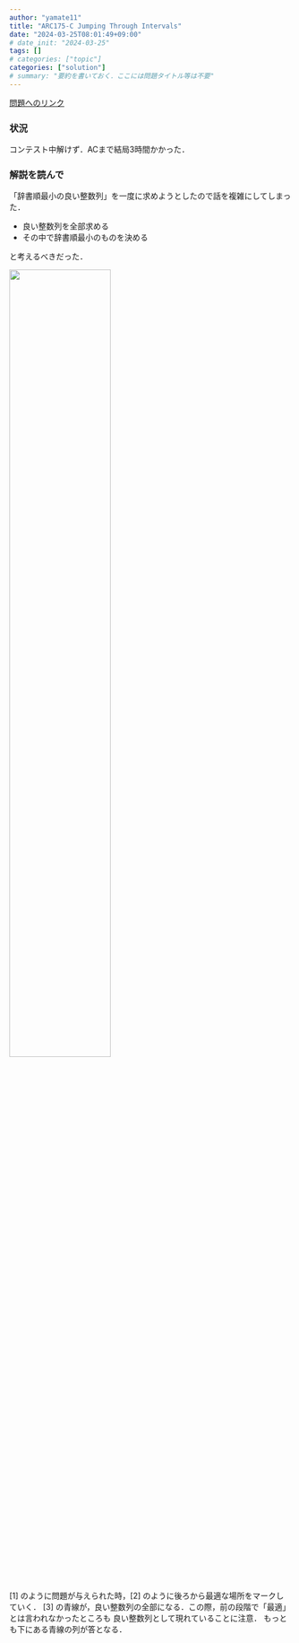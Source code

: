 ```yaml
---
author: "yamate11"
title: "ARC175-C Jumping Through Intervals"
date: "2024-03-25T08:01:49+09:00"
# date_init: "2024-03-25"
tags: []
# categories: ["topic"]
categories: ["solution"]
# summary: "要約を書いておく．ここには問題タイトル等は不要" 
---
```


[問題へのリンク](https://atcoder.jp/contests/arc175/tasks/arc175_c)

### 状況

コンテスト中解けず．ACまで結局3時間かかった．

### 解説を読んで

「辞書順最小の良い整数列」を一度に求めようとしたので話を複雑にしてしまった．

* 良い整数列を全部求める
* その中で辞書順最小のものを決める

と考えるべきだった．

<img src="fig1.jpg" width="60%">

[1] のように問題が与えられた時，[2] のように後ろから最適な場所をマークしていく．
[3] の青線が，良い整数列の全部になる．この際，前の段階で「最適」とは言われなかったところも
良い整数列として現れていることに注意．
もっとも下にある青線の列が答となる．

